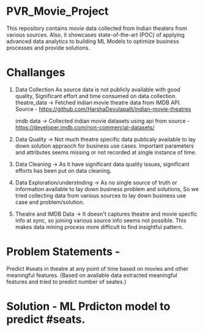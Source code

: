 # PVR_Movie_Project
This repository contains movie data collected from Indian theaters from various sources. Also, it showcases state-of-the-art (POC) of applying advanced data analytics to building ML Models to optimize business processes and provide solutions.

# Challanges 
1. Data Collection
   As source data is not publicly available with good quality, Significant effort and time consumed on data collection.
     theatre_data -> Fetched indian movie theatre data from IMDB API. Source - https://github.com/HarshaDevulapalli/indian-movie-theatres
   
     imdb data -> Collected indian movie datasets using api from source - https://developer.imdb.com/non-commercial-datasets/

3. Data Quality -> Not much theatre specific data publicaly available to lay down solution appraoch for business use cases. Important parameters and attributes seems missing or not recorded at single instance of time.
4. Data Cleaning -> As it have significant data quality issues, significant efforts has been put on data cleaning.
5. Data Exploration/understnding -> As no single source of truth or information available to lay down business problem and solutions, So we tried collecting data from various sources to lay down business use case and problem/solution.

7. Theatre and IMDB Data -> It doesn't captures theatre and movie specfic info at sync, so joining various source info seems not possible. This makes data mining process more difficult to find insightful pattern.

# Problem Statements - 
Predict #seats in theatre at any point of time based on movies and other meaningful features. (Based on available data extracted meaningful features and tried to predict number of seates.)

# Solution - ML Prdicton model to predict #seats.
